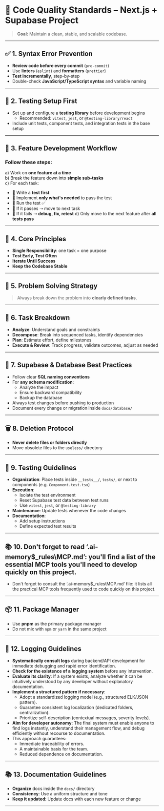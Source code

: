 # 🧠 Code Quality Standards – Next.js + Supabase Project
> **Goal:** Maintain a clean, stable, and scalable codebase.
---
## ✅ 1. Syntax Error Prevention
- **Review code before every commit** (`pre-commit`)
- Use **linters** (`eslint`) and **formatters** (`prettier`)
- **Test incrementally**, step-by-step
- Double-check **JavaScript/TypeScript syntax** and variable naming
---
## 🧪 2. Testing Setup First
- Set up and configure a **testing library** before development begins
  - Recommended: `vitest`, `jest`, or `@testing-library/react`
- Include unit tests, component tests, and integration tests in the base setup
---
## 🚀 3. Feature Development Workflow
### Follow these steps:
a) Work on **one feature at a time**  
b) Break the feature down into **simple sub-tasks**  
c) For each task:
- 🔹 Write a **test first**
- 🔹 Implement **only what's needed** to pass the test
- 🔹 Run the test ✅
- 🔹 If it passes ➝ move to next task
- 🔹 If it fails ➝ **debug, fix, retest**
d) Only move to the next feature after **all tests pass**
---
## 🧭 4. Core Principles
- **Single Responsibility**: one task = one purpose
- **Test Early, Test Often**
- **Iterate Until Success**
- **Keep the Codebase Stable**
---
## 🧩 5. Problem Solving Strategy
> Always break down the problem into **clearly defined tasks**.
---
## 🧱 6. Task Breakdown
- **Analyze**: Understand goals and constraints  
- **Decompose**: Break into sequenced tasks, identify dependencies  
- **Plan**: Estimate effort, define milestones  
- **Execute & Review**: Track progress, validate outcomes, adjust as needed  
---
## 🧬 7. Supabase & Database Best Practices
- Follow clear **SQL naming conventions**
- For **any schema modification**:
  - Analyze the impact
  - Ensure backward compatibility
  - Backup the database
- Always test changes before pushing to production
- Document every change or migration inside `docs/database/`
---
## 🗑 8. Deletion Protocol
- **Never delete files or folders directly**
- Move obsolete files to the `useless/` directory
---
## 🧪 9. Testing Guidelines
- **Organization**: Place tests inside `__tests__/`, `tests/`, or next to components (e.g. `Component.test.tsx`)
- **Execution**:
  - Isolate the test environment
  - Reset Supabase test data between test runs
  - Use `vitest`, `jest`, or `@testing-library`
- **Maintenance**: Update tests whenever the code changes
- **Documentation**:
  - Add setup instructions
  - Define expected test results
---
## 📚 10. Don't forget to read ‘.ai-memory\$_rules\MCP.md’: you'll find a list of the essential MCP tools you'll need to develop quickly on this project.
- Don't forget to consult the ‘.ai-memory\$_rules\MCP.md’ file: it lists all the practical MCP tools frequently used to code quickly on this project.
---
## 📦 11. Package Manager

- Use **pnpm** as the primary package manager
- Do not mix with `npm` or `yarn` in the same project
---
## 📝 12. Logging Guidelines
- **Systematically consult logs** during backend/API development for immediate debugging and rapid error identification.
- **Check for the existence of a logging system** before any intervention.
- **Evaluate its clarity**: If a system exists, analyze whether it can be intuitively understood by any developer without explanatory documentation.
- **Implement a structured pattern if necessary**:
  - Adopt a standardized logging model (e.g., structured ELK/JSON pattern).
  - Guarantee consistent log localization (dedicated folders, centralization).
  - Prioritize self-description (contextual messages, severity levels).
- **Aim for developer autonomy**: The final system must enable anyone to find logs instantly, understand their management flow, and debug efficiently without recourse to documentation.
- This approach guarantees:
  - Immediate traceability of errors.
  - A maintainable basis for the team.
  - Reduced dependence on documentation.
---
## 📚 13. Documentation Guidelines
- **Organize** docs inside the `docs/` directory  
- **Consistency**: Use a uniform structure and tone  
- **Keep it updated**: Update docs with each new feature or change  
---